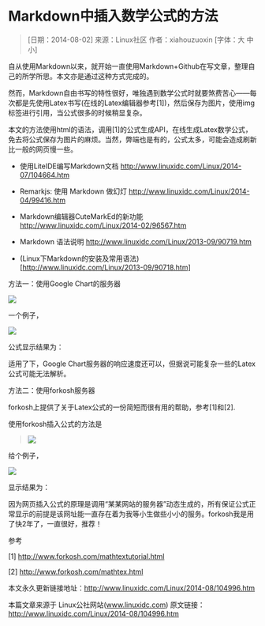 Markdown中插入数学公式的方法
===

> [日期：2014-08-02] 来源：Linux社区  作者：xiahouzuoxin [字体：大 中 小]  

自从使用Markdown以来，就开始一直使用Markdown+Github在写文章，整理自己的所学所思。本文亦是通过这种方式完成的。

然而，Markdown自由书写的特性很好，唯独遇到数学公式时就要煞费苦心——每次都是先使用Latex书写(在线的Latex编辑器参考[1])，然后保存为图片，使用img标签进行引用，当公式很多的时候稍显复杂。

本文的方法使用html的语法，调用[1]的公式生成API，在线生成Latex数学公式，免去将公式保存为图片的麻烦。当然，弊端也是有的，公式太多，可能会造成刷新比一般的网页慢一些。

- 使用LiteIDE编写Markdown文档 http://www.linuxidc.com/Linux/2014-07/104664.htm

- Remarkjs: 使用 Markdown 做幻灯 http://www.linuxidc.com/Linux/2014-04/99416.htm

- Markdown编辑器CuteMarkEd的新功能 http://www.linuxidc.com/Linux/2014-02/96567.htm

- Markdown 语法说明 http://www.linuxidc.com/Linux/2013-09/90719.htm

- (Linux下Markdown的安装及常用语法)[http://www.linuxidc.com/Linux/2013-09/90718.htm]

方法一：使用Google Chart的服务器

<img src="http://chart.googleapis.com/chart?cht=tx&chl= 在此插入Latex公式" style="border:none;">

一个例子，

<img src="http://chart.googleapis.com/chart?cht=tx&chl=\Large x=\frac{-b\pm\sqrt{b^2-4ac}}{2a}" style="border:none;">

公式显示结果为：



适用了下，Google Chart服务器的响应速度还可以，但据说可能复杂一些的Latex公式可能无法解析。

方法二：使用forkosh服务器

forkosh上提供了关于Latex公式的一份简短而很有用的帮助，参考[1]和[2].

使用forkosh插入公式的方法是

> <img src="http://www.forkosh.com/mathtex.cgi? 在此处插入Latex公式">

给个例子，

<img src="http://www.forkosh.com/mathtex.cgi? \Large x=\frac{-b\pm\sqrt{b^2-4ac}}{2a}">

显示结果为：



因为网页插入公式的原理是调用“某某网站的服务器”动态生成的，所有保证公式正常显示的前提是该网址能一直存在着为我等小生做些小小的服务。forkosh我是用了快2年了，一直很好，推荐！

参考

[1] http://www.forkosh.com/mathtextutorial.html

[2] http://www.forkosh.com/mathtex.html

本文永久更新链接地址：http://www.linuxidc.com/Linux/2014-08/104996.htm

本篇文章来源于 Linux公社网站(www.linuxidc.com)  原文链接：http://www.linuxidc.com/Linux/2014-08/104996.htm
